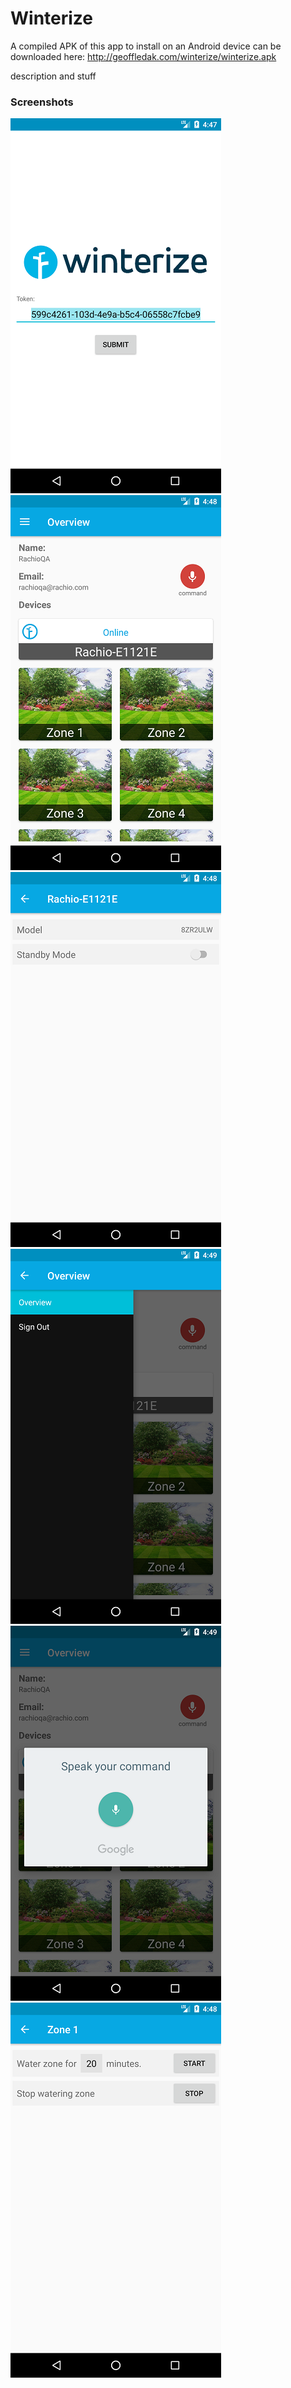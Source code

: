 # Winterize

A compiled APK of this app to install on an Android device can be downloaded here:
http://geoffledak.com/winterize/winterize.apk

description and stuff


### Screenshots

![Login Screen](/screenshots/screenshot1.png "Login Screen") ![Overview](/screenshots/screenshot2.png "Overview")
![Device Detail](/screenshots/screenshot3.png "Device Detail") ![Navigation Drawer](/screenshots/screenshot5.png "Navigation Drawer")
![Voice Command](/screenshots/screenshot6.png "Voice Command") ![Zone Detail](/screenshots/screenshot4.png "Zone Detail")